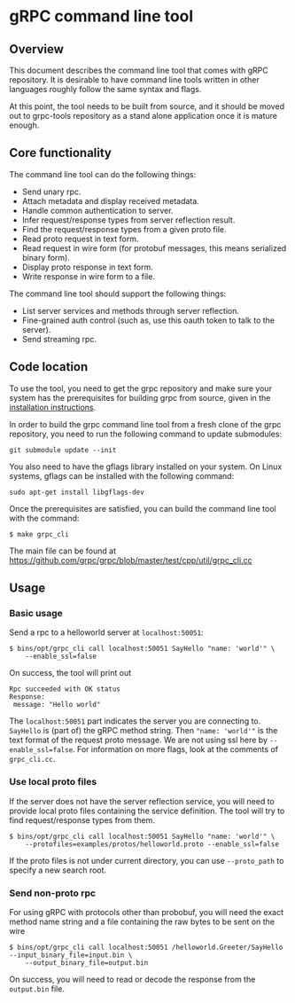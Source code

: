 # gRPC command line tool

## Overview

This document describes the command line tool that comes with gRPC repository. It is desirable to have command line
tools written in other languages roughly follow the same syntax and flags.

At this point, the tool needs to be built from source, and it should be moved out to grpc-tools repository as a stand
alone application once it is mature enough.

## Core functionality

The command line tool can do the following things:

- Send unary rpc.
- Attach metadata and display received metadata.
- Handle common authentication to server.
- Infer request/response types from server reflection result.
- Find the request/response types from a given proto file.
- Read proto request in text form.
- Read request in wire form (for protobuf messages, this means serialized binary form).
- Display proto response in text form.
- Write response in wire form to a file.

The command line tool should support the following things:

- List server services and methods through server reflection.
- Fine-grained auth control (such as, use this oauth token to talk to the server).
- Send streaming rpc.

## Code location

To use the tool, you need to get the grpc repository and make sure your system
has the prerequisites for building grpc from source, given in the [installation
instructions](https://github.com/grpc/grpc/blob/master/INSTALL.md).

In order to build the grpc command line tool from a fresh clone of the grpc
repository, you need to run the following command to update submodules:

```
git submodule update --init
```

You also need to have the gflags library installed on your system. On Linux
systems, gflags can be installed with the following command:

```
sudo apt-get install libgflags-dev
```

Once the prerequisites are satisfied, you can build the command line tool with
the command:

```
$ make grpc_cli
```

The main file can be found at
https://github.com/grpc/grpc/blob/master/test/cpp/util/grpc_cli.cc

## Usage

### Basic usage

Send a rpc to a helloworld server at `localhost:50051`:

```
$ bins/opt/grpc_cli call localhost:50051 SayHello "name: 'world'" \
    --enable_ssl=false
```

On success, the tool will print out

```
Rpc succeeded with OK status
Response:
 message: "Hello world"
```

The `localhost:50051` part indicates the server you are connecting to. `SayHello` is (part of) the
gRPC method string. Then `"name: 'world'"` is the text format of the request proto message. We are
not using ssl here by `--enable_ssl=false`. For information on more flags, look at the comments of `grpc_cli.cc`.

### Use local proto files

If the server does not have the server reflection service, you will need to provide local proto
files containing the service definition. The tool will try to find request/response types from
them.

```
$ bins/opt/grpc_cli call localhost:50051 SayHello "name: 'world'" \
    --protofiles=examples/protos/helloworld.proto --enable_ssl=false
```

If the proto files is not under current directory, you can use `--proto_path` to specify a new
search root.

### Send non-proto rpc

For using gRPC with protocols other than probobuf, you will need the exact method name string
and a file containing the raw bytes to be sent on the wire

```
$ bins/opt/grpc_cli call localhost:50051 /helloworld.Greeter/SayHello --input_binary_file=input.bin \
    --output_binary_file=output.bin
```
On success, you will need to read or decode the response from the `output.bin` file.
